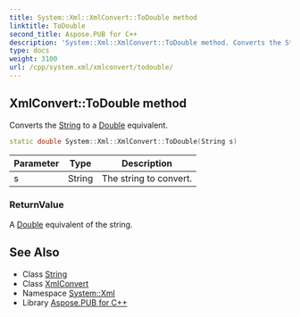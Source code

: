 ```yaml
---
title: System::Xml::XmlConvert::ToDouble method
linktitle: ToDouble
second_title: Aspose.PUB for C++
description: 'System::Xml::XmlConvert::ToDouble method. Converts the String to a Double equivalent in C++.'
type: docs
weight: 3100
url: /cpp/system.xml/xmlconvert/todouble/
---
```

## XmlConvert::ToDouble method


Converts the [String](../../../system/string/) to a [Double](../../../system/double/) equivalent.

```cpp
static double System::Xml::XmlConvert::ToDouble(String s)
```


| Parameter | Type | Description |
| --- | --- | --- |
| s | String | The string to convert. |

### ReturnValue

A [Double](../../../system/double/) equivalent of the string.

## See Also

* Class [String](../../../system/string/)
* Class [XmlConvert](../)
* Namespace [System::Xml](../../)
* Library [Aspose.PUB for C++](../../../)
